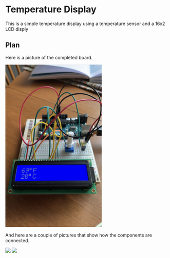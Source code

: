 # Temperature Display

This is a simple temperature display using a temperature sensor and a 16x2 LCD disply

## Plan

Here is a picture of the completed board.

<img src="IMG_4701.jpg" width="300">

And here are a couple of pictures that show how the components are connected.

<img src="IIMG_4699" width="300">

<img src="IMG_4700" width="300">
